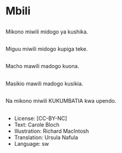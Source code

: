 # Mbili

##

##
Mikono miwili midogo
ya kushika.

##

##
Miguu miwili midogo
kupiga teke.

##

##
Macho mawili madogo
kuona.

##

##
Masikio mawili madogo
kusikia.

##

##
Na mikono miwili
KUKUMBATIA kwa
upendo.

##
* License: [CC-BY-NC]
* Text: Carole Bloch
* Illustration: Richard MacIntosh
* Translation: Ursula Nafula
* Language: sw
